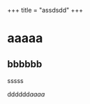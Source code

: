 +++
title = "assdsdd"
+++

<h1>aaaaa</h1><p></p><h2>bbbbbb</h2><p></p><p>sssss</p><p></p><p>dddddd<em>aaaa</em></p>